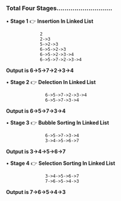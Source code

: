 ### Total Four Stages............................

• **Stage 1**  👉 **Insertion In Linked List**             

                 2                
                 2->3                               
                 5->2->3                                            
                 6->5->2->3               
                 6->5->2->3->4                           
                 6->5->7->2->3->4                   
 
**Output is 6->5->7->2->3->4**                                

• **Stage 2**  👉 **Delection In Linked List**          

                   6->5->7->2->3->4               
                   6->5->7->3->4                              

**Output is 6->5->7->3->4**               

• **Stage 3**  👉 **Bubble Sorting In Linked List**          

                   6->5->7->3->4               
                   3->4->5->6->7                                      

**Output is  3->4->5->6->7**       

• **Stage 4**  👉 **Selection Sorting In Linked List**          
             
                   3->4->5->6->7 
                   7->6->5->4->3  

**Output is  7->6->5->4->3**         


 
